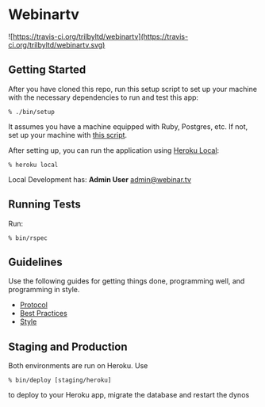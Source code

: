 # Webinartv
![https://travis-ci.org/trilbyltd/webinartv](https://travis-ci.org/trilbyltd/webinartv.svg)
## Getting Started

After you have cloned this repo, run this setup script to set up your machine
with the necessary dependencies to run and test this app:

    % ./bin/setup

It assumes you have a machine equipped with Ruby, Postgres, etc. If not, set up
your machine with [this script].

[this script]: https://github.com/thoughtbot/laptop

After setting up, you can run the application using [Heroku Local]:

    % heroku local

[Heroku Local]: https://devcenter.heroku.com/articles/heroku-local

Local Development has:
**Admin User**
admin@webinar.tv

## Running Tests
Run:

    % bin/rspec  

## Guidelines

Use the following guides for getting things done, programming well, and
programming in style.

* [Protocol](http://github.com/thoughtbot/guides/blob/master/protocol)
* [Best Practices](http://github.com/thoughtbot/guides/blob/master/best-practices)
* [Style](http://github.com/thoughtbot/guides/blob/master/style)

## Staging and Production
Both environments are run on Heroku.
Use 

    % bin/deploy [staging/heroku]  

to deploy to your Heroku app, migrate the database and restart the dynos
